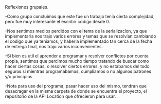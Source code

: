 Reflexiones grupales.

-Como grupo concluimos que este fue un trabajo tenía cierta complejidad, pero fue muy interesante el escribir codigo desde 0.

-Nos sentimos medios perdidos con el tema de la serializacíon, ya que implementarla nos trajo varios errores y temas que se resolvían cambiando el codigo que ya teniamos, y haberla implementado tan cerca de la fecha de entrega final, nos trajo varios inconvenientes.

-Si bien es util el aprender a programar y resolver conflictos por cuenta propia, sentimos que perdimos mucho tiempo tratando de buscar como hacer ciertas cosas, o resolver ciertos errores, y no estabamos del todo seguros si mientras programabamos, cumpliamos o no algunos patrones y/o principios.

-Nota para uso del programa, pasar hacer uso del mismo, tendran que desacragar en la misma carpeta de donde se encuentra el proyecto, el repositorio de la API Location que ofrecieron para usar.